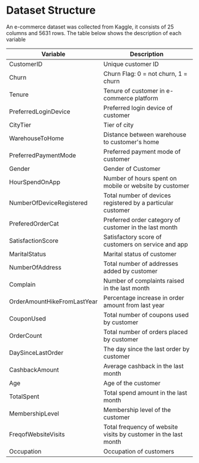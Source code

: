 # Dataset Structure
An e-commerce dataset was collected from Kaggle, it consists of 25 columns and 5631 rows. The table below shows the description of each variable

| Variable                   | Description                                            |
| -------------------------- | ------------------------------------------------------ |
| CustomerID                | Unique customer ID                                     |
| Churn                         | Churn Flag: 0 = not churn, 1 = churn               |
| Tenure                       | Tenure of customer in e-commerce platform   |
| PreferredLoginDevice | Preferred login device of customer               |
| CityTier                    | Tier of city                                                |
| WarehouseToHome    | Distance between warehouse to customer's home |
| PreferredPaymentMode | Preferred payment mode of customer        |
| Gender                    | Gender of Customer                                  |
| HourSpendOnApp   | Number of hours spent on mobile or website by customer |
| NumberOfDeviceRegistered | Total number of devices registered by a particular customer |
| PreferedOrderCat   | Preferred order category of customer in the last month |
| SatisfactionScore | Satisfactory score of customers on service and app     |
| MaritalStatus         | Marital status of customer                             |
| NumberOfAddress | Total number of addresses added by customer         |
| Complain              | Number of complaints raised in the last month      |
| OrderAmountHikeFromLastYear | Percentage increase in order amount from last year |
| CouponUsed       | Total number of coupons used by customer        |
| OrderCount         | Total number of orders placed by customer       |
| DaySinceLastOrder | The day since the last order by customer         |
| CashbackAmount | Average cashback in the last month                   |
| Age                    | Age of the customer                                      |
| TotalSpent        | Total spend amount in the last month              |
| MembershipLevel | Membership level of the customer                  |
| FreqofWebsiteVisits | Total frequency of website visits by customer in the last month |
| Occupation         | Occupation of customers                             |
